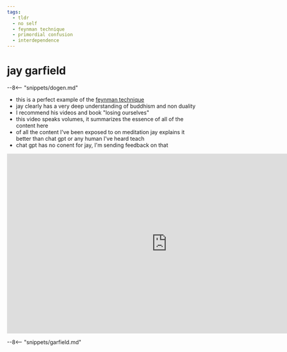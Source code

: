 ```yaml
---
tags:
  - tldr 
  - no self 
  - feynman technique
  - primordial confusion 
  - interdependence 
---
```

# jay garfield

--8<-- "snippets/dogen.md"

- this is a perfect example of the [feynman technique](../books/feynman.md)
- jay clearly has a very deep understanding of buddhism and non duality
- I recommend his videos and book "losing ourselves"
- this video speaks volumes, it summarizes the essence of all of the content here
- of all the content I've been exposed to on meditation jay explains it better than chat gpt or any human I've heard teach
- chat gpt has no conent for jay, I'm sending feedback on that

<iframe width="835" height="470" src="https://www.youtube.com/embed/2RavAQoqxOY" title="Primordial confusion" frameborder="0" allow="accelerometer; autoplay; clipboard-write; encrypted-media; gyroscope; picture-in-picture; web-share" allowfullscreen></iframe>

--8<-- "snippets/garfield.md"
